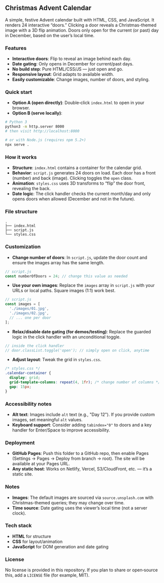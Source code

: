 
## Christmas Advent Calendar

A simple, festive Advent calendar built with HTML, CSS, and JavaScript. It renders 24 interactive “doors.” Clicking a door reveals a Christmas-themed image with a 3D flip animation. Doors only open for the current (or past) day in December, based on the user’s local time.

### Features
- **Interactive doors**: Flip to reveal an image behind each day.
- **Date gating**: Only opens in December for current/past days.
- **No build step**: Pure HTML/CSS/JS — just open and go.
- **Responsive layout**: Grid adapts to available width.
- **Easily customizable**: Change images, number of doors, and styling.

### Quick start
- **Option A (open directly)**: Double‑click `index.html` to open in your browser.
- **Option B (serve locally)**:
```bash
# Python 3
python3 -m http.server 8000
# then visit http://localhost:8000

# or with Node.js (requires npm 5.2+)
npx serve .
```

### How it works
- **Structure**: `index.html` contains a container for the calendar grid.
- **Behavior**: `script.js` generates 24 doors on load. Each door has a front (number) and back (image). Clicking toggles the `open` class.
- **Animation**: `styles.css` uses 3D transforms to “flip” the door front, revealing the back.
- **Date logic**: The click handler checks the current month/day and only opens doors when allowed (December and not in the future).

### File structure
```text
.
├── index.html
├── script.js
└── styles.css
```

### Customization
- **Change number of doors**: In `script.js`, update the door count and ensure the images array has the same length.
```js
// script.js
const numberOfDoors = 24; // change this value as needed
```

- **Use your own images**: Replace the `images` array in `script.js` with your URLs or local paths. Square images (1:1) work best.
```js
// script.js
const images = [
  './images/01.jpg',
  './images/02.jpg',
  // ... one per door
];
```

- **Relax/disable date gating (for demos/testing)**: Replace the guarded logic in the click handler with an unconditional toggle.
```js
// inside the click handler
// door.classList.toggle('open'); // simply open on click, anytime
```

- **Adjust layout**: Tweak the grid in `styles.css`.
```css
/* styles.css */
.calendar-container {
  display: grid;
  grid-template-columns: repeat(4, 1fr); /* change number of columns */
  gap: 15px;
}
```

### Accessibility notes
- **Alt text**: Images include `alt` text (e.g., "Day 12"). If you provide custom images, set meaningful `alt` values.
- **Keyboard support**: Consider adding `tabindex="0"` to doors and a key handler for Enter/Space to improve accessibility.

### Deployment
- **GitHub Pages**: Push this folder to a GitHub repo, then enable Pages (Settings → Pages → Deploy from branch → root). The site will be available at your Pages URL.
- **Any static host**: Works on Netlify, Vercel, S3/CloudFront, etc. — it’s a static site.

### Notes
- **Images**: The default images are sourced via `source.unsplash.com` with Christmas-themed queries; they may change over time.
- **Time source**: Date gating uses the viewer’s local time (not a server clock).

### Tech stack
- **HTML** for structure
- **CSS** for layout/animation
- **JavaScript** for DOM generation and date gating

### License
No license is provided in this repository. If you plan to share or open‑source this, add a `LICENSE` file (for example, MIT).












